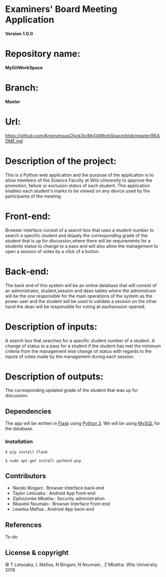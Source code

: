 # Examiners' Board Meeting Application

**Version 1.0.0**

# Repository name: 
**MyGitWorkSpace**
# Branch:
**Master**
# Url:
https://github.com/AnonymousChick3n/MyGitWorkSpace/blob/master/README.md


# Description of the project: 

This is a Python web application and the purpose of the application is to allow members of the Science Faculty at Wits University to approve the promotion, failure or exclusion status of each student. This application enables each student's marks to be viewed on any device used by the participants of the meeting.  

# Front-end:
Browser interface consist of a search box that uses a student number to search a specific student and dispaly the corresponding grade of the student that is up for discussion,where there will be requirements for a students status to change to a pass and will also allow the management to open a session of votes by a click of a button.  

# Back-end:
The back end of this system will be an online database that will consist of an administrator, student,session and dean tables where the administraor will be the one responsible for the main operations of the system as the power user and the student will be used to validate a session on the other hand the dean will be responsible for voting at eachsession opened.

# Description of inputs:
A search box that searches for a specific student number of a student. A change of status to a pass for a student if the student has  met the minimum criteria from the management else change of status with regards to the inputs of votes made by the management during each session.

# Description of outputs:
The corresponding updated grade of the student that was up for discussion.
## Dependencies

The app will be written in [Flask](http://flask.pocoo.org/ "Flask") using [Python 3](https://www.python.org/download/releases/3.0/).  We will be using [MySQL](https://www.apachefriends.org/index.html) for the database.

### Installation

```
$ pip install Flask
```

```
$ sudo apt-get install python3-pip
```
## Contributors
- Nando Bingani : Browser Interface back-end
- Taylor Letsoaka : Android App front-end
- Ziphozonke Mbatha : Security administration
- Nkavelo Nxumalo : Browser Interface front-end
- Lesetsa Mafisa : Android App back-end

## References
To-do
## License & copyright
© T Letsoaka, L Mafisa, N Bingani, N Nxumalo , Z Mbatha. Wits University 2018 
